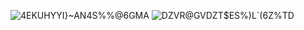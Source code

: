![4EKUHYYI}~_AN4S%_%@6GMA](https://github.com/1783279452/WebProjectRepo/assets/78269201/579c28cc-7255-4bdd-86de-c891e795f56c)
![DZVR@GVDZT$ES%)L`(6Z%TD](https://github.com/1783279452/WebProjectRepo/assets/78269201/11e7b7fd-0931-48c1-adc8-5461ff653181)
